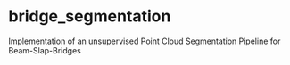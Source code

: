 # bridge_segmentation
Implementation of an unsupervised Point Cloud Segmentation Pipeline for Beam-Slap-Bridges
